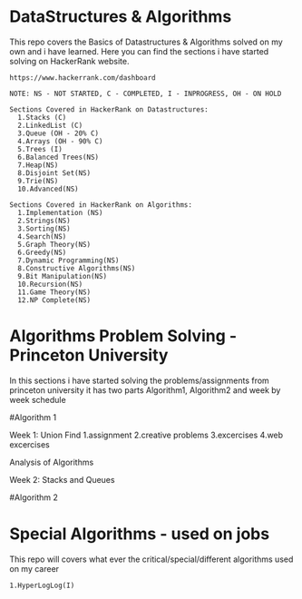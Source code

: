 # DataStructures & Algorithms
    
   This repo covers the Basics of Datastructures & Algorithms solved on my own and i have learned.
    Here you can find the sections i have started solving on HackerRank website.
    
    https://www.hackerrank.com/dashboard
    
    NOTE: NS - NOT STARTED, C - COMPLETED, I - INPROGRESS, OH - ON HOLD
    
    Sections Covered in HackerRank on Datastructures:
      1.Stacks (C)
      2.LinkedList (C)
      3.Queue (OH - 20% C)
      4.Arrays (OH - 90% C)
      5.Trees (I)
      6.Balanced Trees(NS)
      7.Heap(NS)
      8.Disjoint Set(NS)
      9.Trie(NS)
      10.Advanced(NS)
      
    Sections Covered in HackerRank on Algorithms:
      1.Implementation (NS)
      2.Strings(NS)
      3.Sorting(NS)
      4.Search(NS)
      5.Graph Theory(NS)
      6.Greedy(NS)
      7.Dynamic Programming(NS)
      8.Constructive Algorithms(NS)
      9.Bit Manipulation(NS)
      10.Recursion(NS)
      11.Game Theory(NS)
      12.NP Complete(NS)
      
# Algorithms Problem Solving - Princeton University

   In this sections i have started solving the problems/assignments from princeton university it has two parts Algorithm1, Algorithm2 and week by week schedule
   
   #Algorithm 1 
   
   Week 1: 
   Union Find
      1.assignment
      2.creative problems
      3.excercises
      4.web excercises
      
   Analysis of Algorithms
      
   Week 2: Stacks and Queues
   
   #Algorithm 2
   
      

# Special Algorithms - used on jobs

  This repo will covers what ever the critical/special/different algorithms used on my career

    1.HyperLogLog(I)

